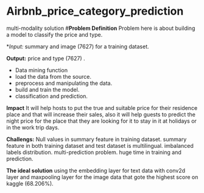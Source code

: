 # Airbnb_price_category_prediction
multi-modality solution
#**Problem Definition**
Problem here is about building a model to classify the price and type.

**Input:* summary and image (7627) for a training dataset.

**Output:** price and type (7627) .

- Data mining function
- load the data from the source.
- preprocess and manipulating the data.
- build and train the model.
- classification and prediction.

**Impact**
It will help hosts to put the true and suitable price for their residence place and that will increase their sales, also it will help guests to predict the night price for the place that they are looking for it to stay in it at holidays or in the work trip days.

**Challengs:**
Null values in summary feature in training dataset.
summary feature in both training dataset and test dataset is multilingual.
imbalanced labels distribution.
multi-prediction problem.
huge time in training and prediction.

**The ideal solution**
using the embedding layer for text data with conv2d layer and maxpooling layer for the image data that gote the highest score on kaggle (68.206%).
